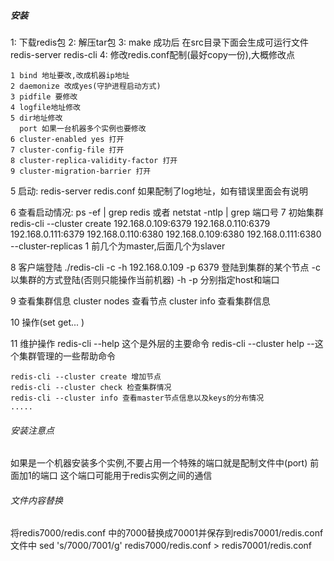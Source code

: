 ##### 安装

1: 下载redis包
2: 解压tar包
3: make 成功后 在src目录下面会生成可运行文件redis-server redis-cli
4: 修改redis.conf配制(最好copy一份),大概修改点
```
1 bind 地址要改,改成机器ip地址
2 daemonize 改成yes(守护进程启动方式)
3 pidfile 要修改
4 logfile地址修改
5 dir地址修改
  port 如果一台机器多个实例也要修改
6 cluster-enabled yes 打开
7 cluster-config-file 打开
8 cluster-replica-validity-factor 打开
9 cluster-migration-barrier 打开
```

5 启动: redis-server redis.conf 
如果配制了log地址，如有错误里面会有说明

6 查看启动情况: ps -ef | grep redis   或者 netstat -ntlp | grep 端口号
7 初始集群
redis-cli --cluster create 192.168.0.109:6379 192.168.0.110:6379 192.168.0.111:6379 192.168.0.110:6380 192.168.0.109:6380  192.168.0.111:6380 --cluster-replicas 1
前几个为master,后面几个为slaver

8 客户端登陆
./redis-cli -c -h 192.168.0.109 -p 6379
登陆到集群的某个节点 -c以集群的方式登陆(否则只能操作当前机器) -h -p 分别指定host和端口

9 查看集群信息
cluster nodes 查看节点
cluster info 查看集群信息

10 操作(set get... )

11 维护操作
redis-cli --help  这个是外层的主要命令
redis-cli --cluster help --这个集群管理的一些帮助命令
```
redis-cli --cluster create 增加节点
redis-cli --cluster check 检查集群情况
redis-cli --cluster info 查看master节点信息以及keys的分布情况
.....
```

###### 安装注意点
如果是一个机器安装多个实例,不要占用一个特殊的端口就是配制文件中(port) 前面加1的端口
这个端口可能用于redis实例之间的通信



###### 文件内容替换
将redis7000/redis.conf 中的7000替换成70001并保存到redis70001/redis.conf文件中
sed 's/7000/7001/g' redis7000/redis.conf > redis70001/redis.conf


